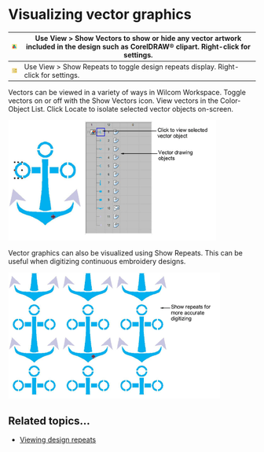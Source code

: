 # Visualizing vector graphics

| ![ShowVectors00060.png](assets/ShowVectors00060.png) | Use View > Show Vectors to show or hide any vector artwork included in the design such as CorelDRAW® clipart. Right-click for settings. |
| ---------------------------------------------------- | ---------------------------------------------------------------------------------------------------------------------------------------- |
| ![ShowRepeats.png](assets/ShowRepeats.png)           | Use View > Show Repeats to toggle design repeats display. Right-click for settings.                                                      |

Vectors can be viewed in a variety of ways in Wilcom Workspace. Toggle vectors on or off with the Show Vectors icon. View vectors in the Color-Object List. Click Locate to isolate selected vector objects on-screen.

![ViewVectors1.png](assets/ViewVectors1.png)

Vector graphics can also be visualized using Show Repeats. This can be useful when digitizing continuous embroidery designs.

![ViewVectors2.png](assets/ViewVectors2.png)

## Related topics...

- [Viewing design repeats](../../Basics/view/Viewing_design_repeats)
